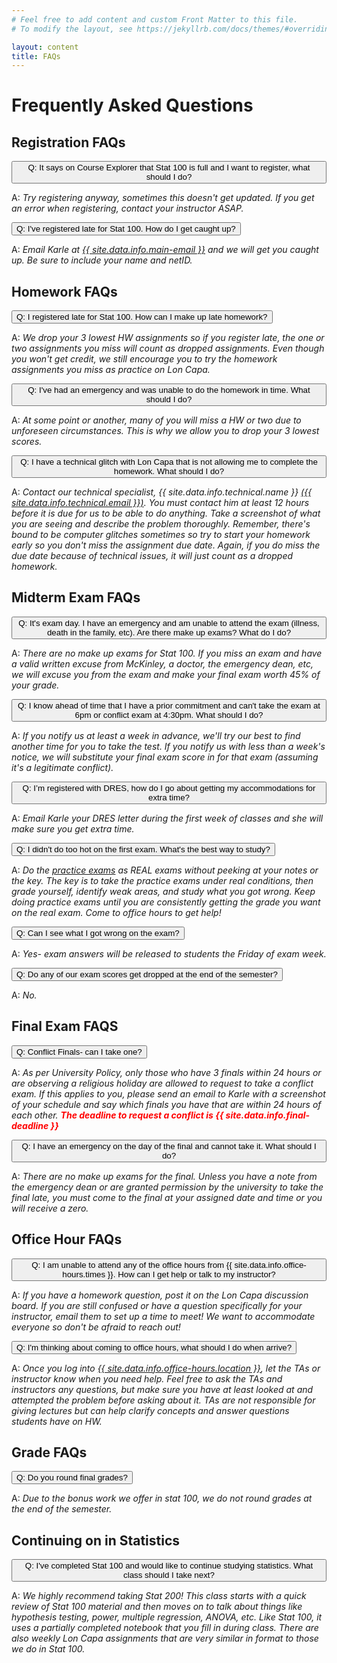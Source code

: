 ```yaml
---
# Feel free to add content and custom Front Matter to this file.
# To modify the layout, see https://jekyllrb.com/docs/themes/#overriding-theme-defaults

layout: content
title: FAQs
---
```


# Frequently Asked Questions

## Registration FAQs
<p>
  <button class="btn btn-primary" type="button" data-toggle="collapse" data-target="#faq1" aria-expanded="false" aria-controls="faq1">
    Q: It says on Course Explorer that Stat 100 is full and I want to register, what should I do?
  </button>
</p>
<div class="collapse" id="faq1">
  <div class="card card-body">
    <p>A: <i>Try registering anyway, sometimes this doesn't get updated.  If you get an error when registering, contact your instructor ASAP.</i></p>
  </div>
</div>

<p>
  <button class="btn btn-primary" type="button" data-toggle="collapse" data-target="#faq2" aria-expanded="false" aria-controls="faq2">
    Q: I've registered late for Stat 100.  How do I get caught up?
  </button>
</p>
<div class="collapse" id="faq2">
  <div class="card card-body">
    <p>A: <i> Email Karle at <a href="mailto:{{ site.data.info.main-email }}">{{ site.data.info.main-email }}</a> and we will get you caught up. Be sure to include your name and netID.
</i></p>
  </div>
</div>

## Homework FAQs
<p>
  <button class="btn btn-primary" type="button" data-toggle="collapse" data-target="#faq3" aria-expanded="false" aria-controls="faq3">
    Q: I registered late for Stat 100. How can I make up late homework?
  </button>
</p>
<div class="collapse" id="faq3">
  <div class="card card-body">
    <p>A: <i>We drop your 3 lowest HW assignments so if you register late,
            the one or two assignments you miss will count as dropped assignments. Even
            though you won't get credit, we still encourage you to try the homework assignments
            you miss as practice on Lon Capa. </i></p>
  </div>
</div>

<p>
  <button class="btn btn-primary" type="button" data-toggle="collapse" data-target="#faq4" aria-expanded="false" aria-controls="faq4">
    Q: I've had an emergency and was unable to do the homework in time. What should I do?
  </button>
</p>
<div class="collapse" id="faq4">
  <div class="card card-body">
    <p>A: <i> At some point or another, many of you will miss a HW or two due to unforeseen circumstances.
            This is why we allow you to drop your 3 lowest scores. </i></p>
  </div>
</div>

<p>
  <button class="btn btn-primary" type="button" data-toggle="collapse" data-target="#faq5" aria-expanded="false" aria-controls="faq5">
    Q: I have a technical glitch with Lon Capa that is not allowing me to complete the homework. What should I do?
  </button>
</p>
<div class="collapse" id="faq5">
  <div class="card card-body">
    <p>A: <i>Contact our technical specialist, {{ site.data.info.technical.name }} <a href="mailto:{{ site.data.info.technical.email }}">({{ site.data.info.technical.email }})</a>.
            You must contact him at least 12 hours before it is due for us to be able to do anything.  Take a screenshot of what you are seeing and describe the problem thoroughly. Remember, there's bound to be computer glitches sometimes so try to start your homework early so you don't miss the assignment due date. Again, if you do miss the due date because of technical issues, it will just count as a dropped homework. </i></p>
  </div>
</div>

## Midterm Exam FAQs
<p>
  <button class="btn btn-primary" type="button" data-toggle="collapse" data-target="#faq6" aria-expanded="false" aria-controls="faq6">
    Q: It's exam day.  I have an emergency and am unable to attend the exam (illness, death in the family, etc).  Are there make up exams? What do I do?
  </button>
</p>
<div class="collapse" id="faq6">
  <div class="card card-body">
    <p>A: <i>There are no make up exams for Stat 100. If you miss an exam and have a valid written excuse from
            McKinley, a doctor, the emergency dean, etc, we will excuse you from the exam and make your final exam
            worth 45% of your grade.</i></p>
  </div>
</div>

<p>
  <button class="btn btn-primary" type="button" data-toggle="collapse" data-target="#faq7" aria-expanded="false" aria-controls="faq7">
    Q:  I know ahead of time that I have a prior commitment and can't take the exam at 6pm or conflict exam at 4:30pm. What should I do?
  </button>
</p>
<div class="collapse" id="faq7">
  <div class="card card-body">
    <p>A: <i>If you notify us at least a week in advance, we'll try our best to find another time for
            you to take the test. If you notify us with less than a week's notice, we will substitute your
            final exam score in for that exam (assuming it's a legitimate conflict).</i></p>
  </div>
</div>

<p>
  <button class="btn btn-primary" type="button" data-toggle="collapse" data-target="#faq8" aria-expanded="false" aria-controls="faq8">
    Q:  I’m registered with DRES, how do I go about getting my accommodations for extra time?
  </button>
</p>
<div class="collapse" id="faq8">
  <div class="card card-body">
    <p>A: <i> Email Karle your DRES letter during the first week of classes and she will make sure you get extra time.</i></p>
  </div>
</div>

<p>
  <button class="btn btn-primary" type="button" data-toggle="collapse" data-target="#faq9" aria-expanded="false" aria-controls="faq9">
    Q: I didn't do too hot on the first exam. What's the best way to study?
  </button>
</p>
<div class="collapse" id="faq9">
  <div class="card card-body">
    <p>A: <i> Do the <a href="{{ site.data.info.exam-link }}" target="blank">practice exams</a> as REAL exams without
            peeking at your notes or the key. The key is to take the practice exams under real conditions, then
            grade yourself, identify weak areas, and study what you got wrong. Keep doing practice exams until
            you are consistently getting the grade you want on the real exam. Come to office hours to get help!</i></p>
  </div>
</div>

<p>
  <button class="btn btn-primary" type="button" data-toggle="collapse" data-target="#faq11" aria-expanded="false" aria-controls="faq11">
    Q: Can I see what I got wrong on the exam?
  </button>
</p>
<div class="collapse" id="faq11">
  <div class="card card-body">
    <p>A: <i>Yes- exam answers will be released to students the Friday of exam week.
 </i></p>
  </div>
</div>

<p>
  <button class="btn btn-primary" type="button" data-toggle="collapse" data-target="#faq12" aria-expanded="false" aria-controls="faq12">
    Q: Do any of our exam scores get dropped at the end of the semester?
  </button>
</p>
<div class="collapse" id="faq12">
  <div class="card card-body">
    <p>A: <i>No. </i></p>
  </div>
</div>

## Final Exam FAQS
<p>
  <button class="btn btn-primary" type="button" data-toggle="collapse" data-target="#faq13" aria-expanded="false" aria-controls="faq13">
    Q: Conflict Finals- can I take one?
  </button>
</p>
<div class="collapse" id="faq13">
  <div class="card card-body">
    <p>A: <i>  As per University Policy, only those who have 3 finals within 24 hours or are observing a religious holiday are allowed to request to take a conflict exam. If this applies to you, please send an email to Karle with a screenshot of your schedule and say which finals you have that are within 24 hours of each other. <b style="color:red;">The deadline to request a conflict is {{ site.data.info.final-deadline }}</b></i></p>
  </div>
</div>

<p>
  <button class="btn btn-primary" type="button" data-toggle="collapse" data-target="#faq15" aria-expanded="false" aria-controls="faq15">
    Q: I have an emergency on the day of the final and cannot take it.  What should I do?
  </button>
</p>
<div class="collapse" id="faq15">
  <div class="card card-body">
    <p>A: <i>There are no make up exams for the final.  Unless you have a note from the emergency dean or are
            granted permission by the university to take the final late, you must come to the final at your assigned
            date and time or you will receive a zero.</i></p>
  </div>
</div>

## Office Hour FAQs
<p>
  <button class="btn btn-primary" type="button" data-toggle="collapse" data-target="#faq17" aria-expanded="false" aria-controls="faq17">
    Q:  I am unable to attend any of the office hours from {{ site.data.info.office-hours.times }}. How can I get help or talk to my instructor?
  </button>
</p>
<div class="collapse" id="faq17">
  <div class="card card-body">
    <p>A: <i>If you have a homework question, post it on the Lon Capa discussion board. If you are still
            confused or have a question specifically for your instructor, email them to set up a time to meet!
            We want to accommodate everyone so don't be afraid to reach out!</i></p>
  </div>
</div>

<p>
  <button class="btn btn-primary" type="button" data-toggle="collapse" data-target="#faq18" aria-expanded="false" aria-controls="faq18">
    Q: I'm thinking about coming to office hours, what should I do when arrive?
  </button>
</p>
<div class="collapse" id="faq18">
  <div class="card card-body">
    <p>A: <i>Once you log into <a href="{{ site.data.info.office-hours.link }}" target="\_blank">{{ site.data.info.office-hours.location }}</a>, let the TAs or instructor know when you need help. Feel free to ask the TAs and instructors any questions, but make sure you have at least looked at and attempted the problem before asking about it. TAs are not responsible for giving lectures but can help clarify concepts and answer questions students have on HW.
</i></p>
  </div>
</div>

## Grade FAQs
<p>
  <button class="btn btn-primary" type="button" data-toggle="collapse" data-target="#faq19" aria-expanded="false" aria-controls="faq19">
    Q: Do you round final grades?
  </button>
</p>
<div class="collapse" id="faq19">
  <div class="card card-body">
    <p>A: <i>Due to the bonus work we offer in stat 100, we do not round grades at the end of the semester.</i></p>
  </div>
</div>

## Continuing on in Statistics
<p>
  <button class="btn btn-primary" type="button" data-toggle="collapse" data-target="#faq23" aria-expanded="false" aria-controls="faq23">
    Q: I've completed Stat 100 and would like to continue studying statistics. What class should I take next?
  </button>
</p>
<div class="collapse" id="faq23">
  <div class="card card-body">
    <p>A: <i>We highly recommend taking Stat 200! This class starts with a quick review of Stat 100 material
            and then moves on to talk about things like hypothesis testing, power, multiple regression, ANOVA, etc. Like Stat 100,
            it uses a partially completed notebook that you fill in during class. There are also weekly Lon Capa assignments
            that are very similar in format to those we do in Stat 100.</i></p>
  </div>
</div>
